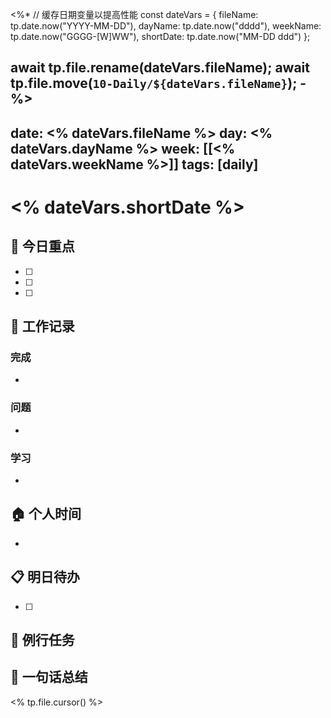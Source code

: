 <%*
// 缓存日期变量以提高性能
const dateVars = {
    fileName: tp.date.now("YYYY-MM-DD"),
    dayName: tp.date.now("dddd"),
    weekName: tp.date.now("GGGG-[W]WW"),
    shortDate: tp.date.now("MM-DD ddd")
};

await tp.file.rename(dateVars.fileName);
await tp.file.move(`10-Daily/${dateVars.fileName}`);
-%>
---
date: <% dateVars.fileName %>
day: <% dateVars.dayName %>
week: [[<% dateVars.weekName %>]]
tags: [daily]
---

# <% dateVars.shortDate %>

## 🎯 今日重点
- [ ] 
- [ ] 
- [ ] 

## 💼 工作记录
<!-- area:work -->
### 完成
- 

### 问题
- 

### 学习
- 

## 🏠 个人时间
<!-- area:personal -->
- 

## 📋 明日待办
- [ ] 

## 🔄 例行任务
<!-- 根据需要添加你的例行任务，例如：
- [ ] 晨间冥想 🔁 every day
- [ ] 健身打卡 🔁 every weekday
- [ ] 周报准备 🔁 every Friday
--> 

## 💭 一句话总结


<% tp.file.cursor() %>